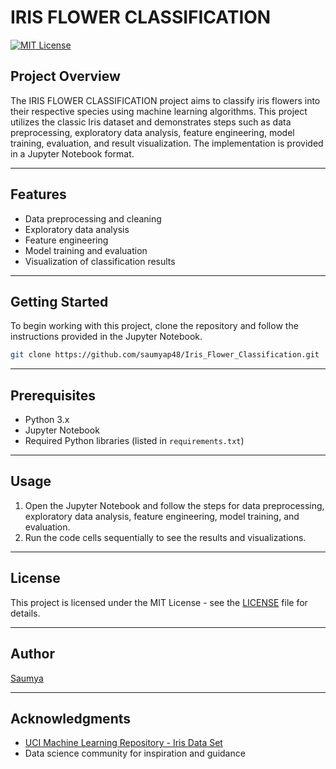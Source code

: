 # IRIS FLOWER CLASSIFICATION

[![MIT License](https://img.shields.io/badge/License-MIT-blue.svg)](LICENSE)

## Project Overview

The IRIS FLOWER CLASSIFICATION project aims to classify iris flowers into their respective species using machine learning algorithms. This project utilizes the classic Iris dataset and demonstrates steps such as data preprocessing, exploratory data analysis, feature engineering, model training, evaluation, and result visualization. The implementation is provided in a Jupyter Notebook format.

---

## Features

- Data preprocessing and cleaning  
- Exploratory data analysis  
- Feature engineering  
- Model training and evaluation  
- Visualization of classification results

---

## Getting Started

To begin working with this project, clone the repository and follow the instructions provided in the Jupyter Notebook.

```bash
git clone https://github.com/saumyap48/Iris_Flower_Classification.git
```

---

## Prerequisites

- Python 3.x  
- Jupyter Notebook  
- Required Python libraries (listed in `requirements.txt`)

---

## Usage

1. Open the Jupyter Notebook and follow the steps for data preprocessing, exploratory data analysis, feature engineering, model training, and evaluation.  
2. Run the code cells sequentially to see the results and visualizations.

---

## License

This project is licensed under the MIT License - see the [LICENSE](LICENSE) file for details.

---

## Author

[Saumya](https://github.com/Saumya)

---

## Acknowledgments

- [UCI Machine Learning Repository - Iris Data Set](https://archive.ics.uci.edu/ml/datasets/iris)  
- Data science community for inspiration and guidance
